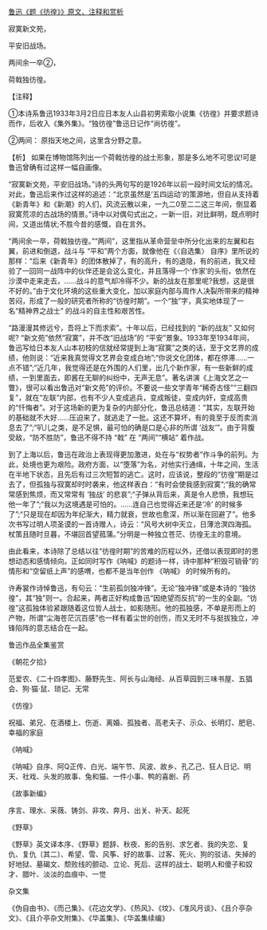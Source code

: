 [鲁迅《题《彷徨》》原文、注释和赏析](https://www.vrrw.net/wx/9369.html)

寂寞新文苑，

平安旧战场。

两间余一卒②，

荷戟独彷徨。

【注释】

①本诗系鲁迅1933年3月2日应日本友人山县初男索取小说集《彷徨》并要求题诗而作，后收入《集外集》。“独彷徨”鲁迅日记作“尚彷徨”。

②两间： 原指天地之间，这里含分野之意。

【析】 如果在博物馆陈列出一个荷戟彷徨的战士形象，那是多么地不可思议!可是鲁迅曾确有过这样一幅自画像。



“寂寞新文苑，平安旧战场。”诗的头两句写的是1926年以前一段时间文坛的情况。对此，鲁迅后来作过这样的追述：“北京虽然是‘五四运动’的策源地，但自从支持着《新青年》和《新潮》的人们，风流云散以来，一九二0至二二这三年间，倒显着寂寞荒凉的古战场的情景。”诗中以对偶句式出之，一新一旧，对比鲜明，既点明时间，又道出情状;不胜今昔的感慨，自在言外。

“两间余一卒，荷戟独彷徨。”“两间”，这里指从革命营垒中所分化出来的左翼和右翼，前进和倒退，战斗与 “平和”两个方面，就像他在《〈自选集〉 自序》里所说的那样：“后来《新青年》的团体散掉了，有的高升，有的退隐，有的前进，我又经验了一回同一战阵中的伙伴还是会这么变化，并且落得一个‘作家’的头衔，依然在沙漠中走来走去，……战斗的意气却冷得不少。新的战友在那里呢?我想，这是很不好的。”由于文化环境的这些重大变化，加以家庭内部与周作人决裂所带来的精神苦闷，形成了一般的研究者所称的“彷徨时期”。一个“独”字，真实地体现了一名“精神界之战士” 的战斗的自主性和艰苦性。

“路漫漫其修远兮，吾将上下而求索”。十年以后，已经找到的 “新的战友” 又如何呢? “新文苑”依然“寂寞”，并不改“旧战场”的 “平安”景象。1933年至1934年间，鲁迅写给日本友人山本初枝的信就经常提到上海“寂寞”之类的话，至于文艺界的成绩，他则说：“近来我真觉得文艺界会变成白地”;“你说文化团体，都在停滞……一点不错”;“近几年，我觉得还是在外围的人们里，出几个新作家，有一些新鲜的成绩，一到里面去，即酱在无聊的纠纷中，无声无息”。著名讲演《上海文艺之一瞥》，很可以看出鲁迅对“新文苑”的评价。不要说一些文学青年“稀奇古怪”“三翻四复”，就在“左联”内部，也有不少人变成逃兵，变成叛徒，变成内奸，变成高贵的“忏悔者”。对于这场新的更为复杂的内部分化，鲁迅总结道：“其实，左联开始的基础就不大好……压迫来了，就逃走了一批。这还不算坏，有的竟至于反而卖消息去了”;“叭儿之类，是不足惧，最可怕的确是口是心非的所谓 ‘战友’”。由于背腹受敌，“防不胜防”，鲁迅不得不持 “戟” 在 “两间”“横站” 着作战。

到了上海以后，鲁迅在政治上表现得更加激进，处在与“权势者”作斗争的前列。为此，处境也更为艰险。政府方面，以“堕落”为名，对他实行通缉，十年之间，生活在半地下状态，且先后有过三次短暂的逃亡。这时，应该说，整段的“彷徨”期是过去了，但孤独与寂寞却时时袭来，他这样表白：“有时会使我感到寂寞”;“我的确常常感到焦烦，而又常常有 ‘独战’ 的悲哀”;“子弹从背后来，真是令人悲愤，我想玩他一年了”;“我以为这境遇是可怕的。……连自己也觉得近来还是‘冷’ 的时候多了”;“只是现在却因为年纪渐大，精力就衰，世故也愈深，所以渐在回避了”。他多次书写过明人项圣谟的一首诗赠人，诗云：“风号大树中天立，日薄沧溟四海孤。杖策且随时旦暮，不堪回首望菰蒲。”分明是一种独立苍茫、彷徨无主的意境。

由此看来，本诗除了总结以往“彷徨时期”的苦难的历程以外，还借以表现即时的思想动态和感情倾向。正如同时写作《呐喊》的题诗一样，诗中那种“积毁可销骨”的情形和“空留纸上声”的感喟，也都不是当年创作 《呐喊》 的时候所有的。

许寿裳作诗悼鲁迅，有句云：“生前孤剑独冲锋”。无论“独冲锋”或是本诗的 “独彷徨”，其“独”则一。合起来，两者正好构成鲁迅“因绝望而反抗”的一生的全副。“彷徨”这孤独体验紧跟随着这位哲人战士，如影随形。他的孤独感，不单是形而上的产物，所谓“尘海苍茫沉百感”也一样有着尘世的创伤，而又无时不与挺拔独立，冲锋陷阵的意志结合在一起。

鲁迅作品全集鉴赏

《朝花夕拾》

范爱农、《二十四孝图》、藤野先生、阿长与山海经、从百草园到三味书屋、五猖会、狗·猫·鼠、琐记、无常

《仿徨》

祝福、弟兄、在酒楼上、伤逝、离婚、孤独者、高老夫子、示众、长明灯、肥皂、幸福的家庭

《呐喊》

《呐喊》自序、阿Q正传、白光、端午节、风波、故乡、孔乙己、狂人日记、明天、社戏、头发的故事、兔和猫、一件小事、鸭的喜剧、药

《故事新编》

序言、理水、采薇、铸剑、非攻、奔月、出关、补天、起死

《野草》

《野草》英文译本序、《野草》题辞、秋夜、影的告别、求乞者、我的失恋、复仇、复仇〔其二〕、希望、雪、风筝、好的故事、过客、死火、狗的驳诘、失掉的好地狱、墓碣文、颓败线的颤动、立论、死后、这样的战士、聪明人和傻子和奴才、腊叶、淡淡的血痕中、一觉

杂文集

《伪自由书》、《而己集》、《花边文学》、《热风》、《坟》、《准风月谈》、《且介亭杂文》、《且介亭杂文附集》、《华盖集》、《华盖集续编》

